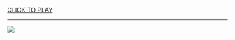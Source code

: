 
<a href="https://premium76.site?title=unblocked_classroom_games&ref=13M">CLICK TO PLAY</a></h3>
<hr>

<a href="https://premium76.site?title=unblocked_classroom_games&ref=13M"><img src="https://clearcache.store/games.png"></a>


